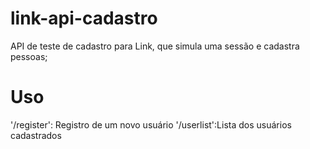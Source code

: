 # link-api-cadastro
API de teste de cadastro para Link, que simula uma sessão e cadastra pessoas;

# Uso

'/register': Registro de um novo usuário
'/userlist':Lista dos usuários cadastrados


